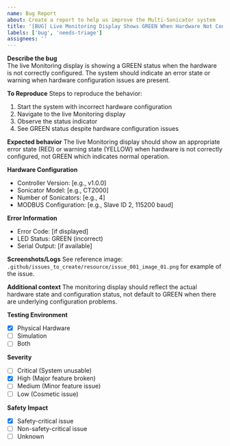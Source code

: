 ```yaml
---
name: Bug Report
about: Create a report to help us improve the Multi-Sonicator system
title: '[BUG] Live Monitoring Display Shows GREEN When Hardware Not Configured'
labels: ['bug', 'needs-triage']
assignees: ''
---
```

<!-- Powered by Agile Flow™ Agentic Framework -->

**Describe the bug**    
The live Monitoring display is showing a GREEN status when the hardware is not correctly configured. The system should indicate an error state or warning when hardware configuration issues are present.

**To Reproduce**
Steps to reproduce the behavior:
1. Start the system with incorrect hardware configuration
2. Navigate to the live Monitoring display
3. Observe the status indicator
4. See GREEN status despite hardware configuration issues

**Expected behavior**
The live Monitoring display should show an appropriate error state (RED) or warning state (YELLOW) when hardware is not correctly configured, not GREEN which indicates normal operation.

**Hardware Configuration**
- Controller Version: [e.g., v1.0.0]
- Sonicator Model: [e.g., CT2000]
- Number of Sonicators: [e.g., 4]
- MODBUS Configuration: [e.g., Slave ID 2, 115200 baud]

**Error Information**
- Error Code: [if displayed]
- LED Status: GREEN (incorrect)
- Serial Output: [if available]

**Screenshots/Logs**
See reference image: `.github/issues_to_create/resource/issue_001_image_01.png` for example of the issue.

**Additional context**
The monitoring display should reflect the actual hardware state and configuration status, not default to GREEN when there are underlying configuration problems.

**Testing Environment**
- [x] Physical Hardware
- [ ] Simulation
- [ ] Both

**Severity**
- [ ] Critical (System unusable)
- [x] High (Major feature broken)
- [ ] Medium (Minor feature issue)
- [ ] Low (Cosmetic issue)

**Safety Impact**
- [x] Safety-critical issue
- [ ] Non-safety-critical issue
- [ ] Unknown